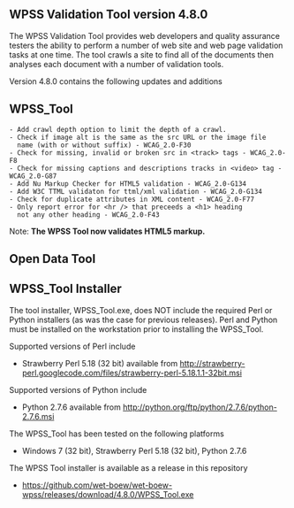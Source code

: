 WPSS Validation Tool version 4.8.0
-----------------------------------

The WPSS Validation Tool provides web developers and quality assurance testers the ability to perform a number of web site and web page validation tasks at one time. The tool crawls a site to find all of the documents then analyses each document with a number of validation tools.

Version 4.8.0 contains the following updates and additions

WPSS_Tool
---------

    - Add crawl depth option to limit the depth of a crawl.
    - Check if image alt is the same as the src URL or the image file
      name (with or without suffix) - WCAG_2.0-F30
    - Check for missing, invalid or broken src in <track> tags - WCAG_2.0-F8
    - Check for missing captions and descriptions tracks in <video> tag - WCAG_2.0-G87
    - Add Nu Markup Checker for HTML5 validation - WCAG_2.0-G134
    - Add W3C TTML validaton for ttml/xml validation - WCAG_2.0-G134
    - Check for duplicate attributes in XML content - WCAG_2.0-F77
    - Only report error for <hr /> that preceeds a <h1> heading
      not any other heading - WCAG_2.0-F43
 

Note: <b>The WPSS Tool now validates HTML5 markup.</b>


Open Data Tool
--------------
 

WPSS_Tool Installer
---------------------

The tool installer, WPSS_Tool.exe, does NOT include the required Perl or Python installers (as was the case for previous releases).  Perl and Python must be installed on the workstation prior to installing the WPSS_Tool.

Supported versions of Perl include
- Strawberry Perl 5.18 (32 bit) available from http://strawberry-perl.googlecode.com/files/strawberry-perl-5.18.1.1-32bit.msi

Supported versions of Python include
- Python 2.7.6 available from http://python.org/ftp/python/2.7.6/python-2.7.6.msi

The WPSS_Tool has been tested on the following platforms
- Windows 7 (32 bit), Strawberry Perl 5.18 (32 bit), Python 2.7.6

The WPSS Tool installer is available as a release in this repository
  - https://github.com/wet-boew/wet-boew-wpss/releases/download/4.8.0/WPSS_Tool.exe
